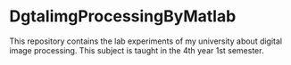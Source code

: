 # DgtalimgProcessingByMatlab
This repository contains the lab experiments of my university about digital image processing. This subject is taught in the 4th year 1st semester.
